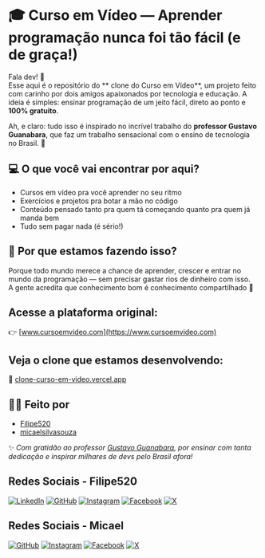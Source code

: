 # 🎓 Curso em Vídeo — Aprender programação nunca foi tão fácil (e de graça!)

Fala dev! 👋  
Esse aqui é o repositório do ** clone do Curso em Vídeo**, um projeto feito com carinho por dois amigos apaixonados por tecnologia e educação. A ideia é simples: ensinar programação de um jeito fácil, direto ao ponto e **100% gratuito**.

Ah, e claro: tudo isso é inspirado no incrível trabalho do **professor Gustavo Guanabara**, que faz um trabalho sensacional com o ensino de tecnologia no Brasil. 👏

## 💻 O que você vai encontrar por aqui?

- Cursos em vídeo pra você aprender no seu ritmo  
- Exercícios e projetos pra botar a mão no código  
- Conteúdo pensado tanto pra quem tá começando quanto pra quem já manda bem  
- Tudo sem pagar nada (é sério!)

## 🚀 Por que estamos fazendo isso?

Porque todo mundo merece a chance de aprender, crescer e entrar no mundo da programação — sem precisar gastar rios de dinheiro com isso.  
A gente acredita que conhecimento bom é conhecimento compartilhado 💙

## Acesse a plataforma original:

👉 [www.cursoemvideo.com](https://www.cursoemvideo.com)

## Veja o clone que estamos desenvolvendo:

🔗 [clone-curso-em-video.vercel.app](https://clone-curso-em-video.vercel.app)

## 👨‍💻 Feito por

- [Filipe520](https://github.com/Filipe520)  
- [micaelsilvasouza](https://github.com/mic)

✨ *Com gratidão ao professor [Gustavo Guanabara](https://github.com/gustavoguanabara), por ensinar com tanta dedicação e inspirar milhares de devs pelo Brasil afora!*

## Redes Sociais - Filipe520

[![LinkedIn](https://img.shields.io/badge/LinkedIn-%230077B5.svg?style=for-the-badge&logo=linkedin&logoColor=white)](https://www.linkedin.com/in/filipe-alves-3130672b7/?originalSubdomain=br)
[![GitHub](https://img.shields.io/badge/GitHub-%2312100E.svg?style=for-the-badge&logo=github&logoColor=white)](https://github.com/Filipe520)
[![Instagram](https://img.shields.io/badge/Instagram-%23E4405F.svg?style=for-the-badge&logo=instagram&logoColor=white)](https://www.instagram.com/filipealves520/)
[![Facebook](https://img.shields.io/badge/Facebook-%231877F2.svg?style=for-the-badge&logo=facebook&logoColor=white)](https://www.facebook.com/FilipeA520/)
[![X](https://img.shields.io/badge/X-%231DA1F2.svg?style=for-the-badge&logo=x&logoColor=white)](https://x.com/FilipeAlve89789)

## Redes Sociais - Micael

[![GitHub](https://img.shields.io/badge/GitHub-%2312100E.svg?style=for-the-badge&logo=github&logoColor=white)](https://github.com/Filipe520)
[![Instagram](https://img.shields.io/badge/Instagram-%23E4405F.svg?style=for-the-badge&logo=instagram&logoColor=white)](https://www.instagram.com/seuusuario)
[![Facebook](https://img.shields.io/badge/Facebook-%231877F2.svg?style=for-the-badge&logo=facebook&logoColor=white)](https://www.facebook.com/seuusuario)
[![X](https://img.shields.io/badge/X-%231DA1F2.svg?style=for-the-badge&logo=x&logoColor=white)](https://x.com/seuusuario)

